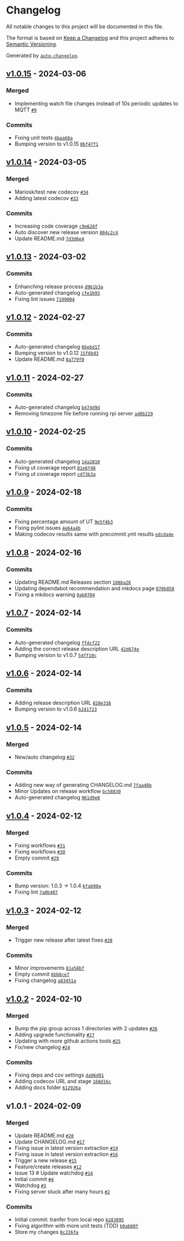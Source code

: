 # Changelog

All notable changes to this project will be documented in this file.

The format is based on [Keep a Changelog](https://keepachangelog.com/en/1.0.0/)
and this project adheres to [Semantic Versioning](https://semver.org/spec/v2.0.0.html).

Generated by [`auto-changelog`](https://github.com/CookPete/auto-changelog).

## [v1.0.15](https://github.com/gardenifi/raspirri_server/compare/v1.0.14...v1.0.15) - 2024-03-06

### Merged

- Implementing watch file changes instead of 10s periodic updates to MQTT [`#9`](https://github.com/gardenifi/raspirri_server/pull/9)

### Commits

- Fixing unit tests [`4baa68a`](https://github.com/gardenifi/raspirri_server/commit/4baa68ad420b06f279e52e95e754e1c42b7b5b83)
- Bumping version to v1.0.15 [`0bf47f1`](https://github.com/gardenifi/raspirri_server/commit/0bf47f1018357272ce964008fd720b9661f4206d)

## [v1.0.14](https://github.com/gardenifi/raspirri_server/compare/v1.0.13...v1.0.14) - 2024-03-05

### Merged

- Mariosk/test new codecov [`#34`](https://github.com/gardenifi/raspirri_server/pull/34)
- Adding latest codecov [`#33`](https://github.com/gardenifi/raspirri_server/pull/33)

### Commits

- Increasing code coverage [`c9e626f`](https://github.com/gardenifi/raspirri_server/commit/c9e626f6bbb1546cbc30cad24fad8e9b73932b9f)
- Auto discover new release version [`804c2c4`](https://github.com/gardenifi/raspirri_server/commit/804c2c42d782fded5bd541321e0cf65ae9457f6a)
- Update README.md [`7d3d6e4`](https://github.com/gardenifi/raspirri_server/commit/7d3d6e48f693b07164a279488310c44476f14024)

## [v1.0.13](https://github.com/gardenifi/raspirri_server/compare/v1.0.12...v1.0.13) - 2024-03-02

### Commits

- Enhanching release process [`d961b3a`](https://github.com/gardenifi/raspirri_server/commit/d961b3a23d4d3ad49b25cff16bb01c79991f9660)
- Auto-generated changelog [`cfe1b93`](https://github.com/gardenifi/raspirri_server/commit/cfe1b93d27757d3b6bf76d63882d8e910284927f)
- Fixing lint issues [`7199004`](https://github.com/gardenifi/raspirri_server/commit/7199004706efc5074d480953381bfe5dfa1429c1)

## [v1.0.12](https://github.com/gardenifi/raspirri_server/compare/v1.0.11...v1.0.12) - 2024-02-27

### Commits

- Auto-generated changelog [`66ebd17`](https://github.com/gardenifi/raspirri_server/commit/66ebd1792a52bb41b0183fbb9856249871d7ad5c)
- Bumping version to v1.0.12 [`15f6bd3`](https://github.com/gardenifi/raspirri_server/commit/15f6bd31aa36cec3122fad4173679c1afe3dd930)
- Update README.md [`8a779f0`](https://github.com/gardenifi/raspirri_server/commit/8a779f0012a9d4ea986d312b5195890356abe36f)

## [v1.0.11](https://github.com/gardenifi/raspirri_server/compare/v1.0.10...v1.0.11) - 2024-02-27

### Commits

- Auto-generated changelog [`b474d9d`](https://github.com/gardenifi/raspirri_server/commit/b474d9d71847493c03a719198e2a112d55c6d4b1)
- Removing timezone file before running rpi server [`ad0b229`](https://github.com/gardenifi/raspirri_server/commit/ad0b2292d92428e0a8e7c1224da3ee0fd0fbbdbf)

## [v1.0.10](https://github.com/gardenifi/raspirri_server/compare/v1.0.9...v1.0.10) - 2024-02-25

### Commits

- Auto-generated changelog [`14a2810`](https://github.com/gardenifi/raspirri_server/commit/14a281078c8bb310e16702e23faa68ec9a9160d5)
- Fixing ut coverage report [`81e6f48`](https://github.com/gardenifi/raspirri_server/commit/81e6f48ec7a5cc42e8f1c83cf6eca4942e1bc1d8)
- Fixing ut coverage report [`cd73b3a`](https://github.com/gardenifi/raspirri_server/commit/cd73b3ae955949d7eaec26212fa3de5847bd3789)

## [v1.0.9](https://github.com/gardenifi/raspirri_server/compare/v1.0.8...v1.0.9) - 2024-02-18

### Commits

- Fixing percentage amount of UT [`9e5f4b3`](https://github.com/gardenifi/raspirri_server/commit/9e5f4b3ff5b02248d222b7e94d025dcb4bce2aaa)
- Fixing pylint issues [`4e64a4b`](https://github.com/gardenifi/raspirri_server/commit/4e64a4bac1e2704fb0e629efa6403f8f4db74882)
- Making codecov results same with precommit.yml results [`edcda4e`](https://github.com/gardenifi/raspirri_server/commit/edcda4e818c48528db67ebbec37acbfb39005e88)

## [v1.0.8](https://github.com/gardenifi/raspirri_server/compare/v1.0.7...v1.0.8) - 2024-02-16

### Commits

- Updating README.md Releases section [`106ba26`](https://github.com/gardenifi/raspirri_server/commit/106ba2650ecf7e1bb252d78cb950b00aeb39f9aa)
- Updating dependabot recommendation and mkdocs page [`070b058`](https://github.com/gardenifi/raspirri_server/commit/070b058ebaab0dda06cb210aa6aff0752b7aa888)
- Fixing a mkdocs warning [`9ab0704`](https://github.com/gardenifi/raspirri_server/commit/9ab0704c0601b6346f8f8c184ca87d9958487d93)

## [v1.0.7](https://github.com/gardenifi/raspirri_server/compare/v1.0.6...v1.0.7) - 2024-02-14

### Commits

- Auto-generated changelog [`ffdcf22`](https://github.com/gardenifi/raspirri_server/commit/ffdcf227eae714eeac895650f9717354b4291f1a)
- Adding the correct release description URL [`42d674e`](https://github.com/gardenifi/raspirri_server/commit/42d674e4520e20bfde68048cf431e994698508b4)
- Bumping version to v1.0.7 [`54ff10c`](https://github.com/gardenifi/raspirri_server/commit/54ff10c3310b4fe234bda249d441058c67389516)

## [v1.0.6](https://github.com/gardenifi/raspirri_server/compare/v1.0.5...v1.0.6) - 2024-02-14

### Commits

- Adding release description URL [`828e316`](https://github.com/gardenifi/raspirri_server/commit/828e3167d4902bc7b9bc67aa2802d3e324203def)
- Bumping version to v1.0.6 [`b241723`](https://github.com/gardenifi/raspirri_server/commit/b241723dc2efa3a76f610176f680cef8899cf449)

## [v1.0.5](https://github.com/gardenifi/raspirri_server/compare/v1.0.4...v1.0.5) - 2024-02-14

### Merged

- New/auto changelog [`#32`](https://github.com/gardenifi/raspirri_server/pull/32)

### Commits

- Adding new way of generating CHANGELOG.md [`7faa48b`](https://github.com/gardenifi/raspirri_server/commit/7faa48ba6b8149e41e1f16e8714d0501d725ac11)
- Minor Updates on release workflow [`bc58830`](https://github.com/gardenifi/raspirri_server/commit/bc58830e3b64d9bd2b70664b1c7793ef70d91545)
- Auto-generated changelog [`961d9e8`](https://github.com/gardenifi/raspirri_server/commit/961d9e8592e9bea96571702ff26211795b8458b7)

## [v1.0.4](https://github.com/gardenifi/raspirri_server/compare/v1.0.3...v1.0.4) - 2024-02-12

### Merged

- Fixing workflows [`#31`](https://github.com/gardenifi/raspirri_server/pull/31)
- Fixing workflows [`#30`](https://github.com/gardenifi/raspirri_server/pull/30)
- Empty commit [`#29`](https://github.com/gardenifi/raspirri_server/pull/29)

### Commits

- Bump version: 1.0.3 → 1.0.4 [`bfab90a`](https://github.com/gardenifi/raspirri_server/commit/bfab90ac3026a1e381e1a4fcf5b1d22b850775a2)
- Fixing lint [`7a0b407`](https://github.com/gardenifi/raspirri_server/commit/7a0b40710618009045676c64eb553dd2ed89eb8d)

## [v1.0.3](https://github.com/gardenifi/raspirri_server/compare/v1.0.2...v1.0.3) - 2024-02-12

### Merged

- Trigger new release after latest fixes [`#28`](https://github.com/gardenifi/raspirri_server/pull/28)

### Commits

- Minor improvements [`81e58bf`](https://github.com/gardenifi/raspirri_server/commit/81e58bfc07c41390977dfc2654b6922b0b81af3d)
- Empty commit [`6bb0ce7`](https://github.com/gardenifi/raspirri_server/commit/6bb0ce740709b997459d848bc28b077533737bde)
- Fixing changelog [`a83451a`](https://github.com/gardenifi/raspirri_server/commit/a83451af8b8f8d534f3bc9b3f287cdcbebe8e3aa)

## [v1.0.2](https://github.com/gardenifi/raspirri_server/compare/v1.0.1...v1.0.2) - 2024-02-10

### Merged

- Bump the pip group across 1 directories with 2 updates [`#26`](https://github.com/gardenifi/raspirri_server/pull/26)
- Adding upgrade functionality [`#27`](https://github.com/gardenifi/raspirri_server/pull/27)
- Updating with more github actions tools [`#25`](https://github.com/gardenifi/raspirri_server/pull/25)
- Fix/new changelog [`#24`](https://github.com/gardenifi/raspirri_server/pull/24)

### Commits

- Fixing deps and cov settings [`da96d91`](https://github.com/gardenifi/raspirri_server/commit/da96d91870b1c8cd9b262bee8570896e5639a942)
- Adding codecov URL and stage [`168d16c`](https://github.com/gardenifi/raspirri_server/commit/168d16c588a46ddb87dba49a613bda75fa9402fd)
- Adding docs folder [`612926a`](https://github.com/gardenifi/raspirri_server/commit/612926a598b0f16e22a77a82fe83610b0c82a91e)

## v1.0.1 - 2024-02-09

### Merged

- Update README.md [`#20`](https://github.com/gardenifi/raspirri_server/pull/20)
- Update CHANGELOG.md [`#17`](https://github.com/gardenifi/raspirri_server/pull/17)
- Fixing issue in latest version extraction [`#19`](https://github.com/gardenifi/raspirri_server/pull/19)
- Fixing issue in latest version extraction [`#16`](https://github.com/gardenifi/raspirri_server/pull/16)
- Trigger a new release [`#15`](https://github.com/gardenifi/raspirri_server/pull/15)
- Feature/create releases [`#12`](https://github.com/gardenifi/raspirri_server/pull/12)
- Issue 13 # Update watchdog [`#14`](https://github.com/gardenifi/raspirri_server/pull/14)
- Initial commit [`#4`](https://github.com/gardenifi/raspirri_server/pull/4)
- Watchdog [`#3`](https://github.com/gardenifi/raspirri_server/pull/3)
- Fixing server stuck after many hours [`#2`](https://github.com/gardenifi/raspirri_server/pull/2)

### Commits

- Initial commit: tranfer from local repo [`b283895`](https://github.com/gardenifi/raspirri_server/commit/b28389555503324aef1c5ffc280a8dd8d253197f)
- Fixing algorithm with more unit tests (TDD) [`b0ab60f`](https://github.com/gardenifi/raspirri_server/commit/b0ab60f62c7ca14e5aab69463a11a5b858412c5b)
- Store my changes [`0c226fa`](https://github.com/gardenifi/raspirri_server/commit/0c226fae2629a1d52d688439f703c8a3811b0f25)

